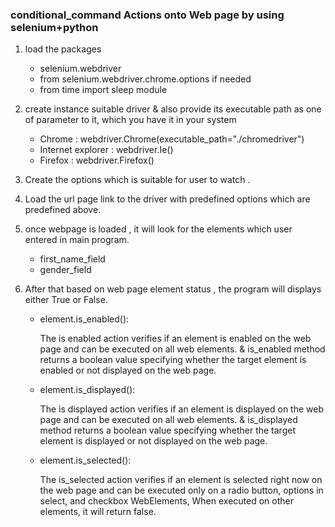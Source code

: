 ### conditional_command Actions onto Web page by using selenium+python

1. load the packages

   - selenium.webdriver
   - from selenium.webdriver.chrome.options if needed
   - from time import sleep module
  
2. create instance suitable driver & also provide its executable path as one of parameter to it, which you have it in your system

   - Chrome : webdriver.Chrome(executable_path="./chromedriver")
   - Internet explorer : webdriver.Ie()
   - Firefox : webdriver.Firefox() 
  
3. Create the options which is suitable for user to watch .
 
4. Load the url page link to the driver with predefined options which are predefined above.

5. once webpage is loaded , it will look for the elements which user entered in main program.

   - first_name_field
   - gender_field
   
6. After that based on web page element status , the program will displays either True or False.

   - element.is_enabled():
    
    	The is enabled action verifies if an element is enabled on the web page and can be executed on all web elements. & is_enabled method returns a boolean value specifying whether the target element is enabled or not displayed on the web page.
    	
   - element.is_displayed():
   
    	The is displayed action verifies if an element is displayed on the web page and can be executed on all web elements. & is_displayed method returns a boolean value specifying whether the target element is displayed or not displayed on the web page.


   - element.is_selected():
    
    	The is_selected action verifies if an element is selected right now on the web page and can be executed only on a radio button, options in select, and checkbox  WebElements, When executed on other elements, it will return false.
